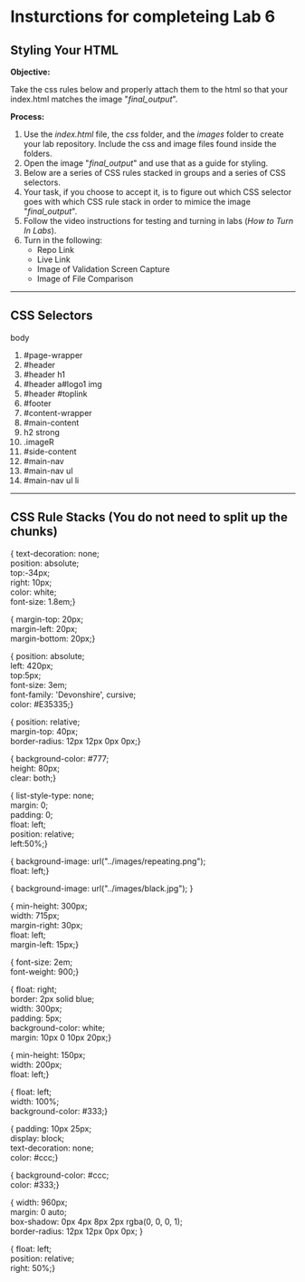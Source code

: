 # Insturctions for completeing Lab 6 
## Styling Your HTML

**Objective:**

Take the css rules below and properly attach them to the html so that your index.html matches the image "*final_output*". 

**Process:**
1. Use the *index.html* file, the *css* folder, and the *images* folder to create your lab repository. Include the css and image files found inside the folders.
1. Open the image "*final_output*" and use that as a guide for styling.
1. Below are a series of CSS rules stacked in groups and a series of CSS selectors.
1. Your task, if you choose to accept it, is to figure out which CSS selector goes with which CSS rule stack in order to mimice the image "*final_output*".
1. Follow the video instructions for testing and turning in labs (*How to Turn In Labs*). 
1. Turn in the following:
    * Repo Link
    * Live Link
    * Image of Validation Screen Capture
    * Image of File Comparison

***

## CSS Selectors

body
1. #page-wrapper
1. #header
1. #header h1
1. #header a#logo1 img
1. #header #toplink
1. #footer
1. #content-wrapper
1. #main-content
1. h2 strong
1. .imageR
1. #side-content
1. #main-nav
1. #main-nav ul
1. #main-nav ul li

***

## CSS Rule Stacks (You do not need to split up the chunks)

{ text-decoration: none;<br>
	position: absolute;<br>
	top:-34px;<br>
	right: 10px;<br>
	color: white;<br>
  font-size: 1.8em;}


{ margin-top: 20px;<br>
  margin-left: 20px;<br>
  margin-bottom: 20px;}
  

{	position: absolute;<br>
	left: 420px;<br>
	top:5px;<br>
  font-size: 3em;<br>
	font-family: 'Devonshire', cursive;<br>
  color: #E35335;}


{ position: relative;<br>
  margin-top: 40px;<br>
  border-radius: 12px 12px 0px 0px;}


{	background-color: #777;<br>
	height: 80px;<br>
	clear: both;}


{	list-style-type: none;<br>
	margin: 0;<br>
	padding: 0;<br>
	float: left;<br>
	position: relative;<br>
	left:50%;}


{	background-image: url("../images/repeating.png");<br>
	float: left;}


{	background-image: url("../images/black.jpg"); }


{	min-height: 300px;<br>
	width: 715px;<br>
	margin-right: 30px;<br>
	float: left;<br>
	margin-left: 15px;}


{ font-size: 2em;<br>
  font-weight: 900;}


{	float: right;<br>
	border: 2px solid blue;<br>
  width: 300px;<br>
	padding: 5px;<br>
	background-color: white;<br>
	margin: 10px 0 10px 20px;}


{	min-height: 150px;<br>
	width: 200px;<br>
	float: left;}


{	float: left;<br>
	width: 100%;<br>
	background-color: #333;}


{	padding: 10px 25px;<br>
	display: block;<br>
	text-decoration: none;<br>
	color: #ccc;}


{	background-color: #ccc;<br>
	color: #333;}


{	width: 960px;<br>
	margin: 0 auto;<br>
	box-shadow: 0px 4px 8px 2px rgba(0, 0, 0, 1);<br>
	border-radius: 12px 12px 0px 0px; }
  
{	float: left;<br>
	position: relative;<br>
	right: 50%;}